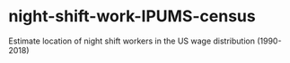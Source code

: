 # night-shift-work-IPUMS-census
 Estimate location of night shift workers in the US wage distribution (1990-2018)
